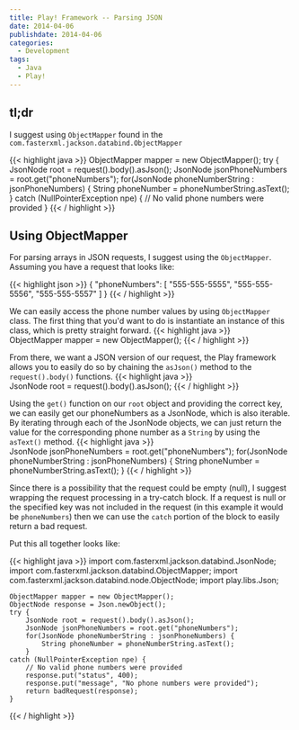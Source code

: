 ```yaml
---
title: Play! Framework -- Parsing JSON
date: 2014-04-06
publishdate: 2014-04-06
categories:
  - Development
tags:
  - Java
  - Play!
---
```


## tl;dr ##
I suggest using `ObjectMapper` found in the `com.fasterxml.jackson.databind.ObjectMapper`

{{< highlight java >}}
    ObjectMapper mapper = new ObjectMapper();
    try {
        JsonNode root = request().body().asJson();
        JsonNode jsonPhoneNumbers = root.get("phoneNumbers");
        for(JsonNode phoneNumberString : jsonPhoneNumbers) {
            String phoneNumber = phoneNumberString.asText();
        }
    catch (NullPointerException npe) {
        // No valid phone numbers were provided
    }
{{< / highlight >}}

## Using ObjectMapper ##
For parsing arrays in JSON requests, I suggest using the `ObjectMapper`. Assuming you have a request that looks like:

{{< highlight json >}}
    {
        "phoneNumbers": [
            "555-555-5555",
            "555-555-5556",
            "555-555-5557"
        ]
    }
{{< / highlight >}}

We can easily access the phone number values by using `ObjectMapper` class. The first thing that you'd want to do is instantiate an instance of this class, which is pretty straight forward.
{{< highlight java >}}    
    ObjectMapper mapper = new ObjectMapper();
{{< / highlight >}}

From there, we want a JSON version of our request, the Play framework allows you to easily do so by chaining the `asJson()` method to the `request().body()` functions.
{{< highlight java >}}    
    JsonNode root = request().body().asJson();
{{< / highlight >}}

Using the `get()` function on our `root` object and providing the correct key, we can easily get our phoneNumbers as a JsonNode, which is also iterable. By iterating through each of the JsonNode objects, we can just return the value for the corresponding phone number as a `String` by using the `asText()` method.
{{< highlight java >}}    
    JsonNode jsonPhoneNumbers = root.get("phoneNumbers");
    for(JsonNode phoneNumberString : jsonPhoneNumbers) {
        String phoneNumber = phoneNumberString.asText();
    }
{{< / highlight >}}

Since there is a possibility that the request could be empty (null), I suggest wrapping the request processing in a try-catch block. If a request is null or the specified key was not included in the request (in this example it would be `phoneNumbers`) then we can use the `catch` portion of the block to easily return a bad request.

Put this all together looks like:

{{< highlight java >}}
    import com.fasterxml.jackson.databind.JsonNode;
    import com.fasterxml.jackson.databind.ObjectMapper;
    import com.fasterxml.jackson.databind.node.ObjectNode;
    import play.libs.Json;

    ObjectMapper mapper = new ObjectMapper();
    ObjectNode response = Json.newObject();
    try {
        JsonNode root = request().body().asJson();
        JsonNode jsonPhoneNumbers = root.get("phoneNumbers");
        for(JsonNode phoneNumberString : jsonPhoneNumbers) {
            String phoneNumber = phoneNumberString.asText();
        }
    catch (NullPointerException npe) {
        // No valid phone numbers were provided
        response.put("status", 400);
        response.put("message", "No phone numbers were provided");
        return badRequest(response);
    }
{{< / highlight >}}
